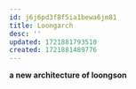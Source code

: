 ```yaml
---
id: j6j6pd3f8f5ia1bewa6jm81
title: Loongarch
desc: ''
updated: 1721881793510
created: 1721881489776
---
```

**a new architecture of loongson**
